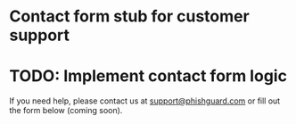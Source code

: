 # Contact form stub for customer support
# TODO: Implement contact form logic

If you need help, please contact us at support@phishguard.com or fill out the form below (coming soon).
